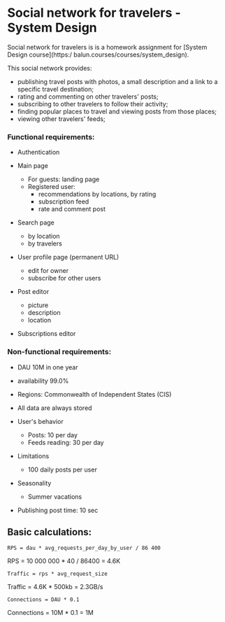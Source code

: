 # Social network for travelers - System Design



Social network for travelers is is a homework assignment for [System Design course](https:/		balun.courses/courses/system_design).

This social network provides:

- publishing travel posts with photos, a small description and a link to a specific travel destination;
- rating and commenting on other travelers' posts;
- subscribing to other travelers to follow their activity;
- finding popular places to travel and viewing posts from those places;
- viewing other travelers' feeds;



### Functional requirements:

- Authentication

- Main page

  - For guests: landing page
  - Registered user:
    - recommendations by locations, by rating
    - subscription feed
    - rate and comment post

- Search page

  - by location
  - by travelers

- User profile page (permanent URL)

  - edit for owner
  - subscribe for other users

- Post editor

  - picture
  - description
  - location

- Subscriptions editor

  

### Non-functional requirements:

- DAU 10M in one year

- availability 99.0%

- Regions: Commonwealth of Independent States (CIS)

- All data are always stored

- User's behavior

  - Posts: 10 per day
  - Feeds reading: 30 per day 

- Limitations

  - 100 daily posts per user

- Seasonality

  - Summer vacations

- Publishing post time: 10 sec

  

## Basic calculations:

`RPS = dau * avg_requests_per_day_by_user / 86 400 `

RPS = 10 000 000 * 40 / 86400 = 4.6K



`Traffic = rps * avg_request_size`

Traffic = 4.6K * 500kb = 2.3GB/s



`Connections = DAU * 0.1`

Connections = 10M * 0.1 = 1M
